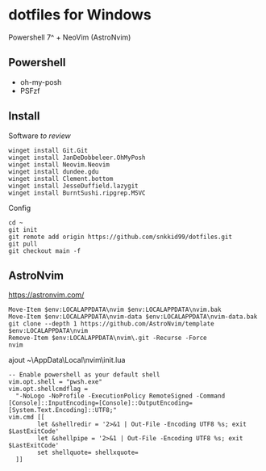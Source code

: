 # dotfiles for Windows
Powershell 7^ + NeoVim (AstroNvim)

## Powershell
- oh-my-posh
- PSFzf

## Install
Software _to review_
```
winget install Git.Git
winget install JanDeDobbeleer.OhMyPosh
winget install Neovim.Neovim
winget install dundee.gdu
winget install Clement.bottom
winget install JesseDuffield.lazygit
winget install BurntSushi.ripgrep.MSVC
```

Config
```
cd ~
git init
git remote add origin https://github.com/snkkid99/dotfiles.git
git pull
git checkout main -f
```

## AstroNvim
https://astronvim.com/
```
Move-Item $env:LOCALAPPDATA\nvim $env:LOCALAPPDATA\nvim.bak
Move-Item $env:LOCALAPPDATA\nvim-data $env:LOCALAPPDATA\nvim-data.bak
git clone --depth 1 https://github.com/AstroNvim/template $env:LOCALAPPDATA\nvim
Remove-Item $env:LOCALAPPDATA\nvim\.git -Recurse -Force
nvim
```

ajout ~\AppData\Local\nvim\init.lua
```
-- Enable powershell as your default shell
vim.opt.shell = "pwsh.exe"
vim.opt.shellcmdflag =
  "-NoLogo -NoProfile -ExecutionPolicy RemoteSigned -Command [Console]::InputEncoding=[Console]::OutputEncoding=[System.Text.Encoding]::UTF8;"
vim.cmd [[
		let &shellredir = '2>&1 | Out-File -Encoding UTF8 %s; exit $LastExitCode'
		let &shellpipe = '2>&1 | Out-File -Encoding UTF8 %s; exit $LastExitCode'
		set shellquote= shellxquote=
  ]]
```

